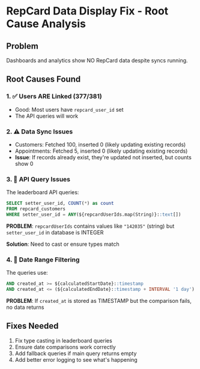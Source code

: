 # RepCard Data Display Fix - Root Cause Analysis

## Problem
Dashboards and analytics show NO RepCard data despite syncs running.

## Root Causes Found

### 1. ✅ Users ARE Linked (377/381)
- Good: Most users have `repcard_user_id` set
- The API queries will work

### 2. ⚠️ Data Sync Issues
- Customers: Fetched 100, inserted 0 (likely updating existing records)
- Appointments: Fetched 5, inserted 0 (likely updating existing records)
- **Issue**: If records already exist, they're updated not inserted, but counts show 0

### 3. 🔴 API Query Issues
The leaderboard API queries:
```sql
SELECT setter_user_id, COUNT(*) as count
FROM repcard_customers
WHERE setter_user_id = ANY(${repcardUserIds.map(String)}::text[])
```

**PROBLEM**: `repcardUserIds` contains values like `"142035"` (string) but `setter_user_id` in database is INTEGER

**Solution**: Need to cast or ensure types match

### 4. 🔴 Date Range Filtering
The queries use:
```sql
AND created_at >= ${calculatedStartDate}::timestamp
AND created_at <= (${calculatedEndDate}::timestamp + INTERVAL '1 day')
```

**PROBLEM**: If `created_at` is stored as TIMESTAMP but the comparison fails, no data returns

## Fixes Needed

1. Fix type casting in leaderboard queries
2. Ensure date comparisons work correctly
3. Add fallback queries if main query returns empty
4. Add better error logging to see what's happening

